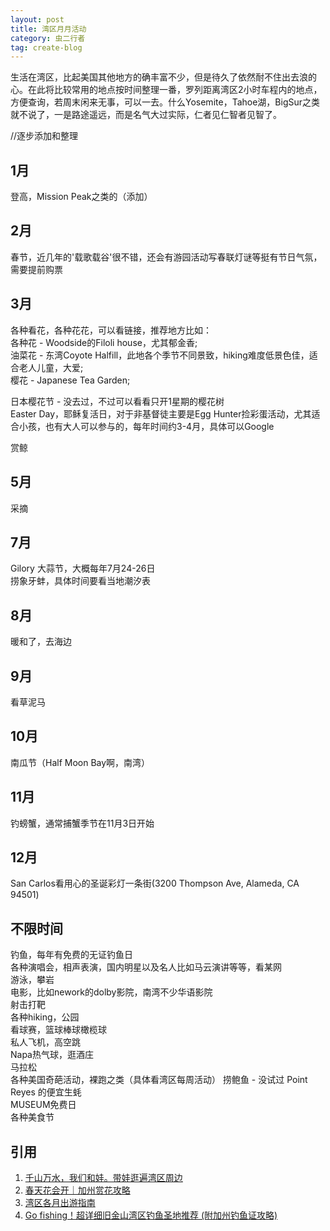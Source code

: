 ```yaml
---
layout: post
title: 湾区月月活动
category: 虫二行者
tag: create-blog
---
```


生活在湾区，比起美国其他地方的确丰富不少，但是待久了依然耐不住出去浪的心。在此将比较常用的地点按时间整理一番，罗列距离湾区2小时车程内的地点，方便查询，若周末闲来无事，可以一去。什么Yosemite，Tahoe湖，BigSur之类就不说了，一是路途遥远，而是名气大过实际，仁者见仁智者见智了。

//逐步添加和整理

1月
---
登高，Mission Peak之类的（添加）  

2月
---
春节，近几年的'载歌载谷'很不错，还会有游园活动写春联灯谜等挺有节日气氛，需要提前购票

3月
---
各种看花，各种花花，可以看链接，推荐地方比如：  
各种花 - Woodside的Filoli house，尤其郁金香;  
油菜花 - 东湾Coyote Halfill，此地各个季节不同景致，hiking难度低景色佳，适合老人儿童，大爱;  
樱花 - Japanese Tea Garden;  

日本樱花节 - 没去过，不过可以看看只开1星期的樱花树  
Easter Day，耶稣复活日，对于非基督徒主要是Egg   Hunter捡彩蛋活动，尤其适合小孩，也有大人可以参与的，每年时间约3-4月，具体可以Google  

赏鲸

5月
---
采摘

7月
---
Gilory 大蒜节，大概每年7月24-26日  
捞象牙蚌，具体时间要看当地潮汐表  

8月
---
暖和了，去海边

9月
---
看草泥马

10月
----
南瓜节（Half Moon Bay啊，南湾）

11月
----
钓螃蟹，通常捕蟹季节在11月3日开始

12月
----
San Carlos看用心的圣诞彩灯一条街(3200 Thompson Ave, Alameda, CA 94501)

不限时间
--------
钓鱼，每年有免费的无证钓鱼日  
各种演唱会，相声表演，国内明星以及名人比如马云演讲等等，看某网  
游泳，攀岩  
电影，比如nework的dolby影院，南湾不少华语影院    
射击打靶  
各种hiking，公园  
看球赛，篮球棒球橄榄球  
私人飞机，高空跳  
Napa热气球，逛酒庄      
马拉松  
各种美国奇葩活动，裸跑之类（具体看湾区每周活动） 
捞鲍鱼 - 没试过
Point Reyes 的便宜生蚝     
MUSEUM免费日  
各种美食节  

引用
----
1. [千山万水，我们和娃。带娃逛遍湾区周边](http://www.huaren.us/dispbbs.asp?boardid=333&Id=1452906)
2. [春天花会开｜加州赏花攻略](https://www.thechihuo.com/article/california-spring-flower-blooming-guide)    
3. [湾区各月出游指南](https://www.mitbbs.com/article_t/SanFrancisco/32458813.html)  
4. [Go fishing！超详细旧金山湾区钓鱼圣地推荐 (附加州钓鱼证攻略)](https://freewechat.com/a/MzAxMjI2MjI2Ng==/2247486313/1?raw)  
